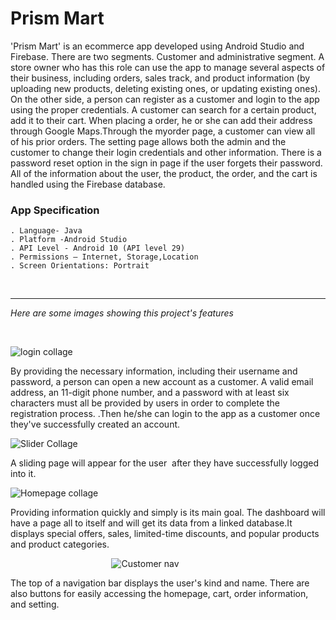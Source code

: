 # Prism Mart

'Prism Mart' is an ecommerce app developed using Android 
Studio and Firebase. There are two segments. Customer and administrative segment. A store owner who has this role can use the app to manage several aspects of their business, including orders, sales track, and product information (by uploading new products, deleting existing ones, or updating existing ones). On the other side, a person can register as a customer and login to the app using the proper credentials. A customer can search for a certain product, add it to their cart. When placing a order, he or she can add their address through Google Maps.Through the myorder page, a customer can view all of his prior orders. The setting page allows both the admin and the customer to change their login credentials and other information. There is a password reset option in the sign in page  if the user forgets their password.
 All of the information about the user, the product, the order, and the cart is handled using the Firebase database.



### App Specification
 ```
. Language- Java
. Platform -Android Studio
. API Level - Android 10 (API level 29) 
. Permissions – Internet, Storage,Location
. Screen Orientations: Portrait

 ```

 <br/>

--- 

_Here are some images showing this project's features_

<br/>

![login collage](https://github.com/nayemuddinn/PrismMart/assets/126597905/b29f967d-b7c4-481f-bcdf-a2695400979f)

By providing the necessary information, including their username and password, a person can open a new account as a customer. A valid email address, an 11-digit phone number, and a password with at least six characters must all be provided by users in order to complete the registration process.
.Then he/she can login to the app as a customer once they've successfully created an account.


![Slider Collage](https://github.com/nayemuddinn/PrismMart/assets/126597905/27c776f6-7bb1-40df-9ecc-be2ea7193126)

A sliding page will appear for the user  after they have successfully logged into it.

![Homepage collage](https://github.com/nayemuddinn/PrismMart/assets/126597905/2fc93875-973c-4a51-9251-d7cf59aa8f73)

Providing information quickly and simply is its main goal. The dashboard will have a page all to itself and will get its data from a linked database.It displays special offers, sales, limited-time discounts, and popular products and product categories.


&emsp;  &emsp; &emsp; &emsp; &emsp; &emsp; &emsp; &emsp; &emsp;  ![Customer nav](https://github.com/nayemuddinn/PrismMart/assets/126597905/fb726708-0c02-4af2-b4b5-28a4402df652)

The top of a navigation bar displays the user's kind and name. There are also buttons for easily accessing the homepage, cart, order information, and setting.










